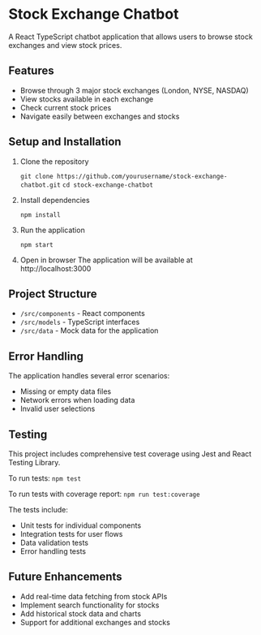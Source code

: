 # Stock Exchange Chatbot

A React TypeScript chatbot application that allows users to browse stock exchanges and view stock prices.

## Features

- Browse through 3 major stock exchanges (London, NYSE, NASDAQ)
- View stocks available in each exchange
- Check current stock prices
- Navigate easily between exchanges and stocks

## Setup and Installation

1. Clone the repository
 
    `git clone https://github.com/yourusername/stock-exchange-chatbot.git`
    `cd stock-exchange-chatbot`

2. Install dependencies

    `npm install`

3. Run the application

    `npm start`

4. Open in browser
   The application will be available at http://localhost:3000

## Project Structure

- `/src/components` - React components
- `/src/models` - TypeScript interfaces
- `/src/data` - Mock data for the application

## Error Handling

The application handles several error scenarios:
- Missing or empty data files
- Network errors when loading data
- Invalid user selections

## Testing

This project includes comprehensive test coverage using Jest and React Testing Library.

To run tests:
    `npm test`

To run tests with coverage report:
    `npm run test:coverage`

The tests include:
- Unit tests for individual components
- Integration tests for user flows
- Data validation tests
- Error handling tests


## Future Enhancements

- Add real-time data fetching from stock APIs
- Implement search functionality for stocks
- Add historical stock data and charts
- Support for additional exchanges and stocks